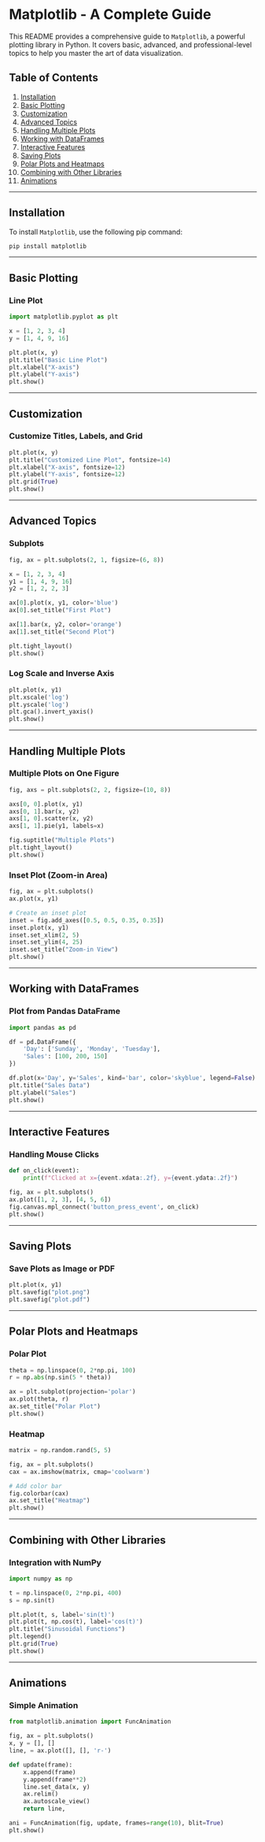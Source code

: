 
# Matplotlib - A Complete Guide

This README provides a comprehensive guide to `Matplotlib`, a powerful plotting library in Python. It covers basic, advanced, and professional-level topics to help you master the art of data visualization.

## Table of Contents

1. [Installation](#installation)
2. [Basic Plotting](#basic-plotting)
3. [Customization](#customization)
4. [Advanced Topics](#advanced-topics)
5. [Handling Multiple Plots](#handling-multiple-plots)
6. [Working with DataFrames](#working-with-dataframes)
7. [Interactive Features](#interactive-features)
8. [Saving Plots](#saving-plots)
9. [Polar Plots and Heatmaps](#polar-plots-and-heatmaps)
10. [Combining with Other Libraries](#combining-with-other-libraries)
11. [Animations](#animations)

---

## Installation

To install `Matplotlib`, use the following pip command:

```bash
pip install matplotlib
```

---

## Basic Plotting

### Line Plot

```python
import matplotlib.pyplot as plt

x = [1, 2, 3, 4]
y = [1, 4, 9, 16]

plt.plot(x, y)
plt.title("Basic Line Plot")
plt.xlabel("X-axis")
plt.ylabel("Y-axis")
plt.show()
```

---

## Customization

### Customize Titles, Labels, and Grid

```python
plt.plot(x, y)
plt.title("Customized Line Plot", fontsize=14)
plt.xlabel("X-axis", fontsize=12)
plt.ylabel("Y-axis", fontsize=12)
plt.grid(True)
plt.show()
```

---

## Advanced Topics

### Subplots

```python
fig, ax = plt.subplots(2, 1, figsize=(6, 8))

x = [1, 2, 3, 4]
y1 = [1, 4, 9, 16]
y2 = [1, 2, 2, 3]

ax[0].plot(x, y1, color='blue')
ax[0].set_title("First Plot")

ax[1].bar(x, y2, color='orange')
ax[1].set_title("Second Plot")

plt.tight_layout()
plt.show()
```

### Log Scale and Inverse Axis

```python
plt.plot(x, y1)
plt.xscale('log')
plt.yscale('log')
plt.gca().invert_yaxis()
plt.show()
```

---

## Handling Multiple Plots

### Multiple Plots on One Figure

```python
fig, axs = plt.subplots(2, 2, figsize=(10, 8))

axs[0, 0].plot(x, y1)
axs[0, 1].bar(x, y2)
axs[1, 0].scatter(x, y2)
axs[1, 1].pie(y1, labels=x)

fig.suptitle("Multiple Plots")
plt.tight_layout()
plt.show()
```

### Inset Plot (Zoom-in Area)

```python
fig, ax = plt.subplots()
ax.plot(x, y1)

# Create an inset plot
inset = fig.add_axes([0.5, 0.5, 0.35, 0.35])
inset.plot(x, y1)
inset.set_xlim(2, 5)
inset.set_ylim(4, 25)
inset.set_title("Zoom-in View")
plt.show()
```

---

## Working with DataFrames

### Plot from Pandas DataFrame

```python
import pandas as pd

df = pd.DataFrame({
    'Day': ['Sunday', 'Monday', 'Tuesday'],
    'Sales': [100, 200, 150]
})

df.plot(x='Day', y='Sales', kind='bar', color='skyblue', legend=False)
plt.title("Sales Data")
plt.ylabel("Sales")
plt.show()
```

---

## Interactive Features

### Handling Mouse Clicks

```python
def on_click(event):
    print(f"Clicked at x={event.xdata:.2f}, y={event.ydata:.2f}")

fig, ax = plt.subplots()
ax.plot([1, 2, 3], [4, 5, 6])
fig.canvas.mpl_connect('button_press_event', on_click)
plt.show()
```

---

## Saving Plots

### Save Plots as Image or PDF

```python
plt.plot(x, y1)
plt.savefig("plot.png")
plt.savefig("plot.pdf")
```

---

## Polar Plots and Heatmaps

### Polar Plot

```python
theta = np.linspace(0, 2*np.pi, 100)
r = np.abs(np.sin(5 * theta))

ax = plt.subplot(projection='polar')
ax.plot(theta, r)
ax.set_title("Polar Plot")
plt.show()
```

### Heatmap

```python
matrix = np.random.rand(5, 5)

fig, ax = plt.subplots()
cax = ax.imshow(matrix, cmap='coolwarm')

# Add color bar
fig.colorbar(cax)
ax.set_title("Heatmap")
plt.show()
```

---

## Combining with Other Libraries

### Integration with NumPy

```python
import numpy as np

t = np.linspace(0, 2*np.pi, 400)
s = np.sin(t)

plt.plot(t, s, label='sin(t)')
plt.plot(t, np.cos(t), label='cos(t)')
plt.title("Sinusoidal Functions")
plt.legend()
plt.grid(True)
plt.show()
```

---

## Animations

### Simple Animation

```python
from matplotlib.animation import FuncAnimation

fig, ax = plt.subplots()
x, y = [], []
line, = ax.plot([], [], 'r-')

def update(frame):
    x.append(frame)
    y.append(frame**2)
    line.set_data(x, y)
    ax.relim()
    ax.autoscale_view()
    return line,

ani = FuncAnimation(fig, update, frames=range(10), blit=True)
plt.show()
```

